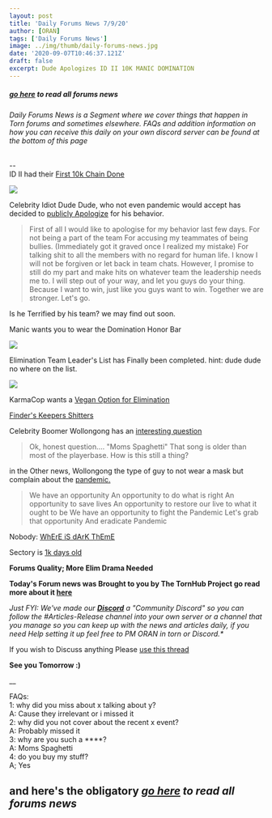 ```yaml
---
layout: post
title: 'Daily Forums News 7/9/20'
author: [ORAN]
tags: ['Daily Forums News']
image: ../img/thumb/daily-forums-news.jpg
date: '2020-09-07T10:46:37.121Z'
draft: false
excerpt: Dude Apologizes ID II 10K MANIC DOMINATION
---
```


##### _[go here](../../tags/daily-forums-news/) to read all forums news_   



###### Daily Forums News is a Segment where we cover things that happen in Torn forums and sometimes elsewhere. FAQs and addition information on how you can receive this daily on your own discord server can be found at the bottom of this page  

--  
ID II had their [First 10k Chain Done](https://www.torn.com/forums.php#/p=threads&f=16&t=16184426&b=0&a=0)    

![](http://i.oran.pw/images/cdKbw.png)  


Celebrity Idiot Dude Dude, who not even pandemic would accept has decided to [publicly Apologize](https://www.torn.com/forums.php?p=threads&f=2&t=16184357&b=0&a=0) for his behavior.  
>First of all I would like to apologise for my behavior last few days.
For not being a part of the team
For accusing my teammates of being bullies. (Immediately got it graved once I realized my mistake)
For talking shit to all the members with no regard for human life.
I know I will not be forgiven or let back in team chats. However, I promise to still do my part and make hits on whatever team the leadership needs me to. I will step out of your way, and let you guys do your thing.
Because I want to win, just like you guys want to win.
Together we are stronger. Let's go.

Is he Terrified by his team? we may find out soon.   

Manic wants you to wear the Domination Honor Bar  

![](https://i.gyazo.com/1e5fad8d0bd6619f86c3ef4bca378ee7.png)   

Elimination Team Leader's List has Finally been completed. hint: dude dude no where on the list.

![](https://i.gyazo.com/781e827a95a29bb98467fa858a758d40.png)  

KarmaCop wants a [Vegan Option for Elimination](https://www.torn.com/forums.php#/p=threads&f=2&t=16184371&b=0&a=0)  

[Finder's Keepers Shitters](https://www.torn.com/forums.php?p=threads&f=2&t=16183118&b=0&a=0)  

Celebrity Boomer Wollongong has an [interesting question](https://www.torn.com/forums.php#/p=threads&f=2&t=16184425&b=0&a=0&start=0)
>Ok, honest question.... "Moms Spaghetti"
That song is older than most of the playerbase. How is this still a thing?

in the Other news, Wollongong the type of guy to not wear a mask but complain about the [pandemic.](https://www.torn.com/forums.php#/p=threads&f=2&t=16184383&b=0&a=0)  
>We have an opportunity
An opportunity to do what is right
An opportunity to save lives
An opportunity to restore our live to what it ought to be
We have an opportunity to fight the Pandemic
Let's grab that opportunity
And eradicate Pandemic

Nobody: [WhErE iS dArK ThEmE](https://www.torn.com/forums.php#/p=threads&f=2&t=16184315&b=0&a=0)  

Sectory is [1k days old](https://www.torn.com/forums.php#/p=threads&f=16&t=16184306&b=0&a=0)  


**Forums Quality; More Elim Drama Needed**  

**Today's Forum news was Brought to you by The TornHub Project go read more about it [here](https://torn.oran.pw/welcome-to-tornhub/)**   

_Just FYI: We've made our **[Discord](https://discord.gg/yvNCTXB)** a "Community Discord" so you can follow the #Articles-Release channel into your own server or a channel that you manage so you can keep up with the news and articles daily, if you need Help setting it up feel free to PM ORAN in torn or Discord.*_   

If you wish to Discuss anything Please [use this thread](https://www.torn.com/forums.php#/p=threads&f=2&t=16166542)   

**See you Tomorrow :)**  

__

FAQs:  
1: why did you miss about x talking about y?  
A: Cause they irrelevant or i missed it   
2: why did you not cover about the recent x event?  
A: Probably missed it  
3: why are you such a ****?  
A: Moms Spaghetti  
4: do you buy my stuff?  
A; Yes  

## and here's the obligatory _[go here](../../tags/daily-forums-news/) to read all forums news_  
